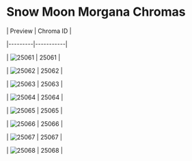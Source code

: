 # Snow Moon Morgana Chromas


| Preview | Chroma ID |

|---------|-----------|

| ![25061](https://raw.communitydragon.org/latest/plugins/rcp-be-lol-game-data/global/default/v1/champion-chroma-images/25/25061.png) | 25061 |

| ![25062](https://raw.communitydragon.org/latest/plugins/rcp-be-lol-game-data/global/default/v1/champion-chroma-images/25/25062.png) | 25062 |

| ![25063](https://raw.communitydragon.org/latest/plugins/rcp-be-lol-game-data/global/default/v1/champion-chroma-images/25/25063.png) | 25063 |

| ![25064](https://raw.communitydragon.org/latest/plugins/rcp-be-lol-game-data/global/default/v1/champion-chroma-images/25/25064.png) | 25064 |

| ![25065](https://raw.communitydragon.org/latest/plugins/rcp-be-lol-game-data/global/default/v1/champion-chroma-images/25/25065.png) | 25065 |

| ![25066](https://raw.communitydragon.org/latest/plugins/rcp-be-lol-game-data/global/default/v1/champion-chroma-images/25/25066.png) | 25066 |

| ![25067](https://raw.communitydragon.org/latest/plugins/rcp-be-lol-game-data/global/default/v1/champion-chroma-images/25/25067.png) | 25067 |

| ![25068](https://raw.communitydragon.org/latest/plugins/rcp-be-lol-game-data/global/default/v1/champion-chroma-images/25/25068.png) | 25068 |
